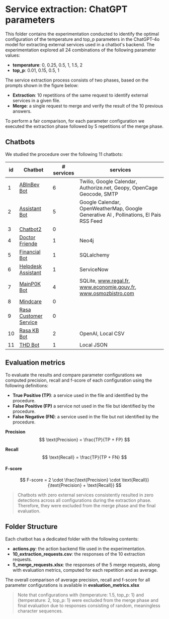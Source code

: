 # Service extraction: ChatGPT parameters

This folder contains the experimentation conducted to identify the optimal configuration of the temperature and top_p parameters in the ChatGPT-4o model for extracting external services used in a chatbot's backend. The experimentation explored all 24 combinations of the following parameter values:

- **temperature**: 0, 0.25, 0.5, 1, 1.5, 2
- **top_p**: 0.01, 0.15, 0.5, 1


The service extraction process consists of two phases, based on the prompts shown in the figure below:
- **Extraction**: 10 repetitions of the same request to identify external services in a given file.
- **Merge**: a single request to merge and verify the result of the 10 previous answers.

To perform a fair comparison, for each parameter configuration we executed the extraction phase followed by 5 repetitions of the merge phase. 

## Chatbots
We studied the procedure over the following 11 chatbots:

| **id** | **Chatbot** | **# services** | **services** |
|----|  -------- | ------- | ----------| 
| 1 | [ABInBev Bot](https://github.com/Aryamaan23/IVR-chatbot/tree/main/ABInBev%20Bot)       |  6  | Twilio, Google Calendar, Authorize.net, Geopy, OpenCage Geocode, SMTP|
| 2 | [Assistant Bot](https://github.com/SergioMadrid22/assistant_bot_rasa) | 5 | Google Calendar, OpenWeatherMap, Google Generative AI , Pollinations, El Pais RSS Feed
| 3 | [Chatbot2](https://github.com/EryanDe/chatbot2) | 0 | |
| 4 | [Doctor Friende](https://github.com/pengyou200902/Doctor-Friende) | 1 | Neo4j |
| 5 | [Financial Bot](https://github.com/RasaHQ/financial-demo) | 1 | SQLalchemy|
| 6 | [Helpdesk Assistant](https://github.com/RasaHQ/helpdesk-assistant)| 1 | ServiceNow |
| 7 | [MainP0K Bot](https://github.com/MainP0k/Bot_Rasa) | 4 | SQLite, www.regal.fr, www.economie.gouv.fr, www.osmozbistro.com |
| 8 | [Mindcare](https://github.com/Roopesh519/Mindcare-Conversation-Chatbot-Rasa-Framework) | 0 | |
| 9 | [Rasa Customer Service](https://github.com/ashus3868/RasaCustomerService) | 0 | |
| 10 | [Rasa KB Bot](https://github.com/RasaHQ/kb-demo-chatgpt) | 2 | OpenAI, Local CSV |
| 11 | [THD Bot](https://github.com/THD-AI-2023/AIN-B-3-Assistant-Systems) | 1 | Local JSON |

## Evaluation metrics
To evaluate the results and compare parameter configurations we computed precision, recall and f-score of each configuration using the following definitions:

- **True Positive (TP)**: a service used in the file and identified by the procedure.
- **False Positive (FP)** a service not used in the file but identified by the procedure.
- **False Negative (FN)**: a service used in the file but not identified by the procedure.

**Precision**
$$
\text{Precision} = \frac{TP}{TP + FP}
$$

**Recall**
$$
\text{Recall} = \frac{TP}{TP + FN}
$$

#### F-score

$$
F-score = 2 \cdot \frac{\text{Precision} \cdot \text{Recall}}{\text{Precision} + \text{Recall}}
$$

> Chatbots with zero external services consistently resulted in zero detections across all configurations during the extraction phase. Therefore, they were excluded from the merge phase and the final evaluation.

## Folder Structure

Each chatbot has a dedicated folder with the following contents:
- **actions.py**: the action backend file used in the experimentation.
- **10_extraction_requests.csv**: the responses of the 10 extraction requests.
- **5_merge_requests.xlsx**: the responses of the 5 merge requests, along with evaluation metrics, computed for each repetition and as average.

The overall comparison of average precision, recall and f-score for all parameter configurations is available in **evaluation_metrics.xlsx**

> Note that configurations with {temperature: 1.5, top_p: 1} and {temperature: 2, top_p: 1} were excluded from the merge phase and final evaluation due to responses consisting of random, meaningless character sequences. 